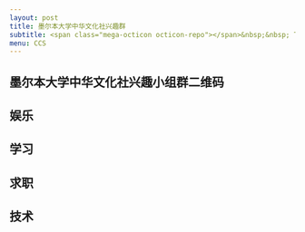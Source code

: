 ```yaml
---
layout: post
title: 墨尔本大学中华文化社兴趣群
subtitle: <span class="mega-octicon octicon-repo"></span>&nbsp;&nbsp; To mark useful libs - tools - books
menu: CCS
---
```


## 墨尔本大学中华文化社兴趣小组群二维码

## 娱乐

## 学习

## 求职

## 技术



